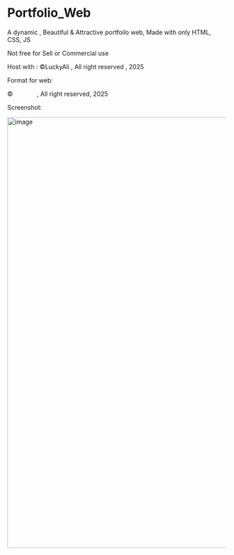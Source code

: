 # Portfolio_Web
A dynamic , Beautiful &amp; Attractive portfoilo web, Made with only HTML, CSS, JS

Not free for Sell or Commercial use

Host with : &copy;LuckyAli , All right reserved , 2025

Format for web:
<footer>&copy;<a href="https://www.linkedin.com/in/lucky-ali-131-eh" style="text-decoration: none; color: white;">LuckyAli</a>, All right reserved, 2025</footer>

Screenshot:

<img width="1873" height="986" alt="image" src="https://github.com/user-attachments/assets/3c17ddaf-b088-42d3-b9d1-8df79acdf9c2" />
